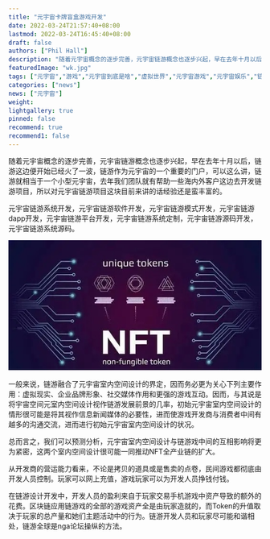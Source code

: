 ```yaml
---
title: "元宇宙卡牌盲盒游戏开发"
date: 2022-03-24T21:57:40+08:00
lastmod: 2022-03-24T16:45:40+08:00
draft: false
authors: ["Phil Hall"]
description: "随着元宇宙概念的逐步完善，元宇宙链游概念也逐步兴起，早在去年十月以后，链游这边便开始已经火了一波，链游作为元宇宙的一个重要的门户，可以这么讲，链游就相当于一个小型元宇宙，去年我们团队就有帮助一些海内外客户这边去开发链游项目，所以对元宇宙链游项目这块目前来讲的话经验还是蛮丰富的。"
featuredImage: "wk.jpg"
tags: ["元宇宙","游戏","元宇宙到底是啥","虚拟世界","元宇宙游戏","元宇宙娱乐","链游"]
categories: ["news"]
news: ["元宇宙"]
weight: 
lightgallery: true
pinned: false
recommend: true
recommend1: false
---
```



随着元宇宙概念的逐步完善，元宇宙链游概念也逐步兴起，早在去年十月以后，链游这边便开始已经火了一波，链游作为元宇宙的一个重要的门户，可以这么讲，链游就相当于一个小型元宇宙，去年我们团队就有帮助一些海内外客户这边去开发链游项目，所以对元宇宙链游项目这块目前来讲的话经验还是蛮丰富的。

元宇宙链游系统开发，元宇宙链游软件开发，元宇宙链游模式开发，元宇宙链游dapp开发，元宇宙链游平台开发，元宇宙链游系统定制，元宇宙链游源码开发，元宇宙链游系统源码。

![元宇宙盲盒](un.jpg)



一般来说，链游融合了元宇宙室内空间设计的界定，因而务必更为关心下列主要作用：虚拟现实、企业品牌形象、社交媒体作用和更强的游戏互动。因而，与其说是将宇宙空间元室内空间设计视作链游发展前景的几率，初始元宇宙室内空间设计的情形很可能是将其视作信息新闻媒体的必要性，进而使游戏开发商与消费者中间有越多的沟通交流，进而进行初始元宇宙室内空间设计的状况。

总而言之，我们可以预测分析，元宇宙室内空间设计与链游戏中间的互相影响将更为紧密，这两个室内空间设计很可能一同推动NFT全产业链的扩大。

从开发商的营运能力看来，不论是拷贝的道具或是售卖的点卷，民间游戏都彻底由开发人员控制。玩家可以网上充值，游戏玩家可以为开发人员挣钱付钱。

在链游设计开发中，开发人员的盈利来自于玩家交易手机游戏中资产导致的额外的花费。区块链应用链游戏的全部的游戏资产全是由玩家造就的，而Token的升值取决于玩家的总产量和她们主题活动中的行为。链游开发人员和玩家尽可能和谐相处，链游全球是nga论坛操纵的方法。